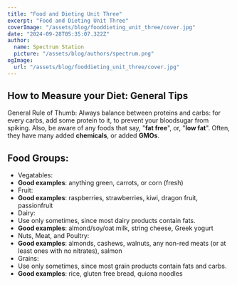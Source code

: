 ```yaml
---
title: "Food and Dieting Unit Three"
excerpt: "Food and Dieting Unit Three"
coverImage: "/assets/blog/fooddieting_unit_three/cover.jpg"
date: "2024-09-28T05:35:07.322Z"
author:
  name: Spectrum Station
  picture: "/assets/blog/authors/spectrum.png"
ogImage:
  url: "/assets/blog/fooddieting_unit_three/cover.jpg"
---
```


## How to Measure your Diet: General Tips
General Rule of Thumb: Always balance between proteins and carbs: for every carbs, add some protein to it, 
to prevent your bloodsugar from spiking.  Also, be aware of any foods that say, "**fat free**", or, "**low fat**". Often, they have many added **chemicals**, or added **GMOs**.

## Food Groups:
- Vegatables: 
- **Good examples**: anything green, carrots, or corn (fresh)
- Fruit:
- **Good examples**: raspberries, strawberries, kiwi, dragon fruit, passionfruit
- Dairy:
- Use only sometimes, since most dairy products contain fats.
- **Good examples**: almond/soy/oat milk, string cheese, Greek yogurt
- Nuts, Meat, and Poultry:
- **Good examples**: almonds, cashews, walnuts, any non-red meats (or at least ones with no nitrates), salmon
- Grains:
- Use only sometimes, since most grain products contain fats and carbs.
- **Good examples**: rice, gluten free bread, quiona noodles

